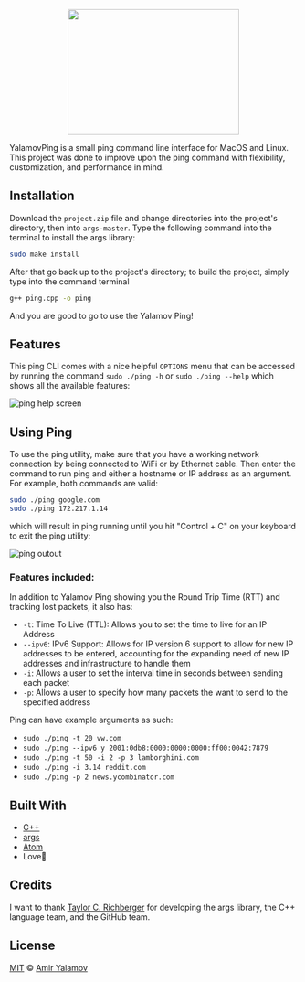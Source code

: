 <p align="center">
  <img width="300" height="220" src="https://github.com/AmirYalamov/cloudflare-internship-2020-systems-submission/blob/master/images/yalamovping.png">
</p>

YalamovPing is a small ping command line interface for MacOS and Linux. This project was done to improve upon the ping command with flexibility, customization, and performance in mind.

## Installation

Download the ```project.zip``` file and change directories into the project's directory, then into ```args-master```. Type the following command into the terminal to install the args library:

```bash
sudo make install
```
After that go back up to the project's directory; to build the project, simply type into the command terminal 

```bash
g++ ping.cpp -o ping
```

And you are good to go to use the Yalamov Ping!

## Features

This ping CLI comes with a nice helpful ```OPTIONS``` menu that can be accessed by running the command ```sudo ./ping -h``` or ```sudo ./ping --help``` which shows all the available features:

![ping help screen](https://github.com/AmirYalamov/cloudflare-internship-2020-systems-submission/blob/master/images/newpinghelp.png)


## Using Ping
To use the ping utility, make sure that you have a working network connection by being connected to WiFi or by Ethernet cable. Then enter the command to run ping and either a hostname or IP address as an argument. For example, both commands are valid: 

```bash
sudo ./ping google.com
sudo ./ping 172.217.1.14
```
which will result in ping running until you hit "Control + C" on your keyboard to exit the ping utility:

![ping outout](https://github.com/AmirYalamov/cloudflare-internship-2020-systems-submission/blob/master/images/pingcommand.png)

### Features included:
In addition to Yalamov Ping showing you the Round Trip Time (RTT) and tracking lost packets, it also has:
- ```-t```: Time To Live (TTL): Allows you to set the time to live for an IP Address
- ```--ipv6```: IPv6 Support: Allows for IP version 6 support to allow for new IP addresses to be entered, accounting for the expanding need of new IP addresses and infrastructure to handle them
- ```-i```: Allows a user to set the interval time in seconds between sending each packet
- ```-p```: Allows a user to specify how many packets the want to send to the specified address

Ping can have example arguments as such:
- ```sudo ./ping -t 20 vw.com```
- ```sudo ./ping --ipv6 y 2001:0db8:0000:0000:0000:ff00:0042:7879``` 
- ```sudo ./ping -t 50 -i 2 -p 3 lamborghini.com```
- ```sudo ./ping -i 3.14 reddit.com```
- ```sudo ./ping -p 2 news.ycombinator.com```

## Built With

- [C++](https://www.cplusplus.com/)
- [args](https://github.com/taywee/args)
- [Atom](https://atom.io/)
- Love🧡

## Credits

I want to thank [Taylor C. Richberger](https://github.com/Taywee) for developing the args library, the C++ language team, and the GitHub team.

## License
[MIT](https://choosealicense.com/licenses/mit/) © [Amir Yalamov](https://amiryalamov.github.io/)
